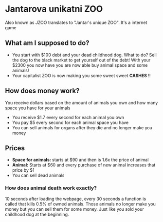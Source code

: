 # Jantarova unikatni ZOO
Also known as JZOO
translates to "Jantar's unique ZOO".
It's a internet game

## What am I supposed to do?
+ You start with $100 debt and your dead childhood dog. What to do? Sell the dog to the black market to get yourself out of the debt!
With your $2300 you now have you are now able buy animal space and some animals!
+ Your capitalist ZOO is now making you some sweet sweet **CA$HES** !!


## How does money work?
You receive dollars based on the amount of animals you own and how many space you have for your animals

+ You receive $1.7 every second for each animal you own
+ You pay $5 every second for each animal space you have
+ You can sell animals for organs after they die and no longer make you money


## Prices
+ **Space for animals:** starts at $90 and then is 1.6x the price of animal
+ **Animal:** Starts at $60 and every purchase of new animal increases that price by $1
+ You can sell dead animals


### How does animal death work exactly?
10 seconds after loading the webpage, every 30 seconds a function is called that kills 0.5% of owned animals. Those animals no longer make you money but you can sell them for some money. Just like you sold your childhood dog at the beginning.

